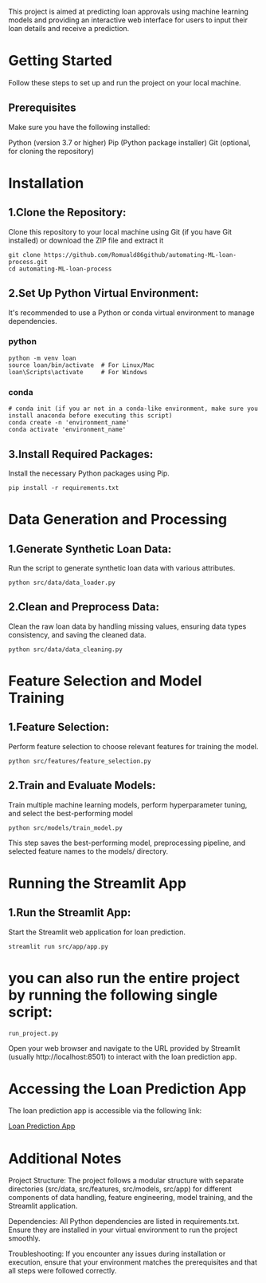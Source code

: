 This project is aimed at predicting loan approvals using machine learning models and providing an interactive web interface for users to input their loan details and receive a prediction.

# Getting Started

Follow these steps to set up and run the project on your local machine.

## Prerequisites
Make sure you have the following installed:

Python (version 3.7 or higher)
Pip (Python package installer)
Git (optional, for cloning the repository)


# Installation
## 1.Clone the Repository:

Clone this repository to your local machine using Git (if you have Git installed) or download the ZIP file and extract it

```
git clone https://github.com/Romuald86github/automating-ML-loan-process.git
cd automating-ML-loan-process
```


## 2.Set Up Python Virtual Environment:

It's recommended to use a Python or conda virtual environment to manage dependencies.

### python
```
python -m venv loan
source loan/bin/activate  # For Linux/Mac
loan\Scripts\activate     # For Windows

```

### conda
```
# conda init (if you ar not in a conda-like environment, make sure you install anaconda before executing this script)
conda create -n 'environment_name'
conda activate 'environment_name'
```




## 3.Install Required Packages:

Install the necessary Python packages using Pip.

```
pip install -r requirements.txt
```



# Data Generation and Processing
## 1.Generate Synthetic Loan Data:

Run the script to generate synthetic loan data with various attributes.


```
python src/data/data_loader.py
```


## 2.Clean and Preprocess Data:

Clean the raw loan data by handling missing values, ensuring data types consistency, and saving the cleaned data.

```
python src/data/data_cleaning.py
```


# Feature Selection and Model Training
## 1.Feature Selection:

Perform feature selection to choose relevant features for training the model.

```
python src/features/feature_selection.py
```


## 2.Train and Evaluate Models:

Train multiple machine learning models, perform hyperparameter tuning, and select the best-performing model

```
python src/models/train_model.py
```

This step saves the best-performing model, preprocessing pipeline, and selected feature names to the models/ directory.


# Running the Streamlit App
## 1.Run the Streamlit App:

Start the Streamlit web application for loan prediction.

```
streamlit run src/app/app.py
```


# you can also run the entire project by running the following single script:

```
run_project.py
```



Open your web browser and navigate to the URL provided by Streamlit (usually http://localhost:8501) to interact with the loan prediction app.


# Accessing the Loan Prediction App
The loan prediction app is accessible via the following link:

[Loan Prediction App](http://localhost:8501/)



# Additional Notes
Project Structure: The project follows a modular structure with separate directories (src/data, src/features, src/models, src/app) for different components of data handling, feature engineering, model training, and the Streamlit application.

Dependencies: All Python dependencies are listed in requirements.txt. Ensure they are installed in your virtual environment to run the project smoothly.

Troubleshooting: If you encounter any issues during installation or execution, ensure that your environment matches the prerequisites and that all steps were followed correctly.


